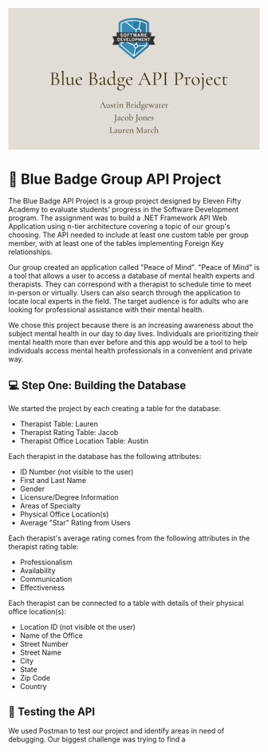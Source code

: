 ![headerphoto](bb-header-for-readme.png)
# :small_blue_diamond: Blue Badge Group API Project 

The Blue Badge API Project is a group project designed by Eleven Fifty Academy to evaluate students' progress in the Software Development program. The assignment was to build a .NET Framework API Web Application using n-tier architecture covering a topic of our group's choosing. The API needed to include at least one custom table per group member, with at least one of the tables implementing Foreign Key relationships.

Our group created an application called "Peace of Mind". "Peace of Mind" is a tool that allows a user to access a database of mental health experts and therapists. They can correspond with a therapist to schedule time to meet in-person or virtually. Users can also search through the application to locate local experts in the field. The target audience is for adults who are looking for professional assistance with their mental health.
 
We chose this project because there is an increasing awareness about the subject mental health in our day to day lives. Individuals are prioritizing their mental health more than ever before and this app would be a tool to help individuals access mental health professionals in a convenient and private way.

## :computer: Step One: Building the Database
We started the project by each creating a table for the database:
* Therapist Table: Lauren
* Therapist Rating Table: Jacob
* Therapist Office Location Table: Austin

Each therapist in the database has the following attributes:
* ID Number (not visible to the user)
* First and Last Name
* Gender
* Licensure/Degree Information
* Areas of Specialty
* Physical Office Location(s)
* Average "Star" Rating from Users

Each therapist's average rating comes from the following attributes in the therapist rating table:
* Professionalism
* Availability
* Communication
* Effectiveness

Each therapist can be connected to a table with details of their physical office location(s):
* Location ID (not visible ot the user)
* Name of the Office
* Street Number
* Street Name
* City
* State
* Zip Code
* Country

## :microscope: Testing the API
We used Postman to test our project and identify areas in need of debugging. Our biggest challenge was trying to find a 



